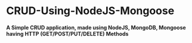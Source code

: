 # CRUD-Using-NodeJS-Mongoose

#### A Simple CRUD application, made using NodeJS, MongoDB, Mongoose having HTTP (GET/POST/PUT/DELETE) Methods ####
